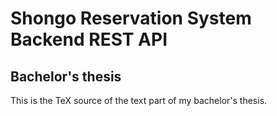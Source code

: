 # Shongo Reservation System Backend REST API
## Bachelor's thesis
This is the TeX source of the text part of my bachelor's thesis.
